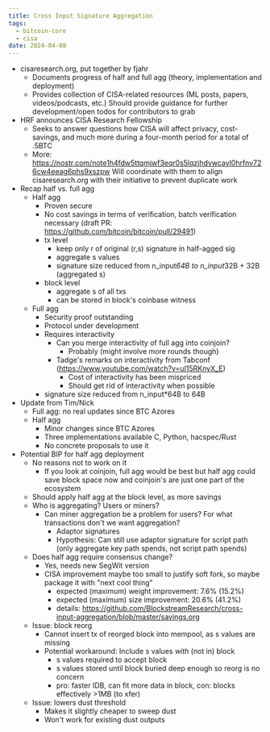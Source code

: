 ```yaml
---
title: Cross Input Signature Aggregation
tags:
  - bitcoin-core
  - cisa
date: 2024-04-08
---
```

- cisaresearch.org, put together by fjahr
  - Documents progress of half and full agg (theory, implementation and deployment)
  - Provides collection of CISA-related resources (ML posts, papers, videos/podcasts,
    etc.)
Should provide guidance for further development/open todos for contributors to grab
- HRF announces CISA Research Fellowship
  - Seeks to answer questions how CISA will affect privacy, cost-savings, and much more
    during a four-month period for a total of .5BTC
  - More: 
https://nostr.com/note1h4fdw5ttqmjwf3eqr0s5lqzjhdvwcayl0hrfnv726cw4eeag6phs9xszpw
Will coordinate with them to align cisaresearch.org with their initiative to prevent duplicate work
- Recap half vs. full agg
  - Half agg
    - Proven secure
    - No cost savings in terms of verification, batch verification necessary (draft PR: https://github.com/bitcoin/bitcoin/pull/29491)
    - tx level
      - keep only r of original (r,s) signature in half-agged sig
      - aggregate s values
      - signature size reduced from n_input*64B to n_input*32B + 32B (aggregated s)
    - block level
      - aggregate s of all txs
      - can be stored in block's coinbase witness
  - Full agg
    - Security proof outstanding
    - Protocol under development
    - Requires interactivity
      - Can you merge interactivity of full agg into coinjoin?
        - Probably (might involve more rounds though)
      - Tadge's remarks on interactivity from Tabconf (https://www.youtube.com/watch?v=uI15RKnyX_E)
        - Cost of interactivity has been mispriced
        - Should get rid of interactivity when possible
    - signature size reduced from n_input*64B to 64B
- Update from Tim/Nick
  - Full agg: no real updates since BTC Azores
  - Half agg
    - Minor changes since BTC Azores
    - Three implementations available C, Python, hacspec/Rust
    - No concrete proposals to use it
- Potential BIP for half agg deployment
  - No reasons not to work on it
    - If you look at coinjoin, full agg would be best but half agg could save block space now and coinjoin's are just one part of the ecosystem
  - Should apply half agg at the block level, as more savings
  - Who is aggregating? Users or miners?
    - Can miner aggregation be a problem for users? For what transactions don't we want
      aggregation?
      - Adaptor signatures
      - Hypothesis: Can still use adaptor signature for script path (only aggregate key
        path spends, not script path spends)
  - Does half agg require consensus change?
    - Yes, needs new SegWit version
    - CISA improvement maybe too small to justify soft fork, so maybe package it with
      "next cool thing"
      - expected (maximum) weight improvement: 7.6% (15.2%)
      - expected (maximum) size improvement: 20.6% (41.2%)
      - details: https://github.com/BlockstreamResearch/cross-input-aggregation/blob/master/savings.org
  - Issue: block reorg
    - Cannot insert tx of reorged block into mempool, as s values are missing
    - Potential workaround: Include s values *with* (not in) block
      - s values required to accept block
      - s values stored until block buried deep enough so reorg is no concern
      - pro: faster IDB, can fit more data in block, con: blocks effectively >1MB (to xfer)
  - Issue: lowers dust threshold
    - Makes it slightly cheaper to sweep dust
    - Won't work for existing dust outputs
